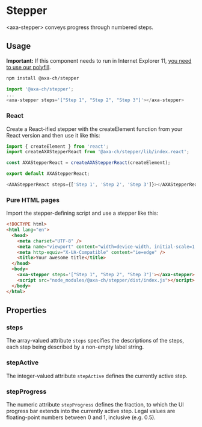 # Stepper

&lt;axa-stepper&gt; conveys progress through numbered steps.

## Usage

**Important:** If this component needs to run in Internet Explorer 11, [you need to use our polyfill](https://github.com/axa-ch/patterns-library/tree/develop/src/components/05-utils/polyfill).

```bash
npm install @axa-ch/stepper
```

```js
import '@axa-ch/stepper';
...
<axa-stepper steps='["Step 1", "Step 2", "Step 3"]'></axa-stepper>
```

### React

Create a React-ified stepper with the createElement function from your React version and then use it like this:

```js
import { createElement } from 'react';
import createAXAStepperReact from '@axa-ch/stepper/lib/index.react';

const AXAStepperReact = createAXAStepperReact(createElement);

export default AXAStepperReact;
```

```js
<AXAStepperReact steps={['Step 1', 'Step 2', 'Step 3']}></AXAStepperReact>
```

### Pure HTML pages

Import the stepper-defining script and use a stepper like this:

```html
<!DOCTYPE html>
<html lang="en">
  <head>
    <meta charset="UTF-8" />
    <meta name="viewport" content="width=device-width, initial-scale=1.0" />
    <meta http-equiv="X-UA-Compatible" content="ie=edge" />
    <title>Your awesome title</title>
  </head>
  <body>
    <axa-stepper steps='["Step 1", "Step 2", "Step 3"]'></axa-stepper>
    <script src="node_modules/@axa-ch/stepper/dist/index.js"></script>
  </body>
</html>
```

## Properties

### steps

The array-valued attribute `steps` specifies the descriptions of the steps, each step being described by a non-empty label string.

### stepActive

The integer-valued attribute `stepActive` defines the currently active step.

### stepProgress

The numeric attribute `stepProgress` defines the fraction, to which the UI progress bar extends into the currently active step. Legal values are floating-point numbers between 0 and 1, inclusive (e.g. 0.5).
